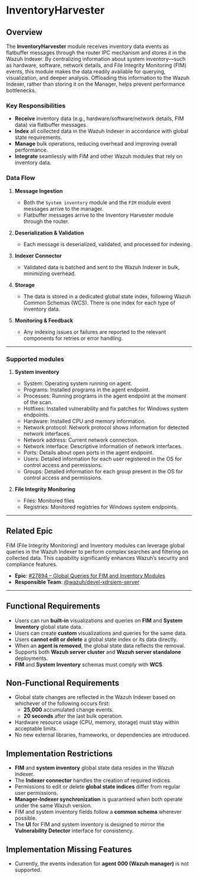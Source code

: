 # InventoryHarvester

## Overview

The **InventoryHarvester** module receives inventory data events as flatbuffer messages through the router IPC mechanism and stores it in the Wazuh Indexer. By centralizing information about system inventory—such as hardware, software, network details, and File Integrity Monitoring (FIM) events, this module makes the data readily available for querying, visualization, and deeper analysis. Offloading this information to the Wazuh Indexer, rather than storing it on the Manager, helps prevent performance bottlenecks.

### Key Responsibilities

- **Receive** inventory data (e.g., hardware/software/network details, FIM data) via flatbuffer messages.
- **Index** all collected data in the Wazuh Indexer in accordance with global state requirements.
- **Manage** bulk operations, reducing overhead and improving overall performance.
- **Integrate** seamlessly with FIM and other Wazuh modules that rely on inventory data.

### Data Flow

1. **Message Ingestion**

   - Both the `System inventory` module and the `FIM` module event messages arrive to the manager.
   - Flatbuffer messages arrive to the Inventory Harvester module through the router.

2. **Deserialization & Validation**

   - Each message is deserialized, validated, and processed for indexing.

3. **Indexer Connector**

   - Validated data is batched and sent to the Wazuh Indexer in bulk, minimizing overhead.

4. **Storage**

   - The data is stored in a dedicated global state index, following Wazuh Common Schemas (WCS). There is one index for each type of inventory data.

5. **Monitoring & Feedback**
   - Any indexing issues or failures are reported to the relevant components for retries or error handling.

---

### Supported modules

1. **System inventory**

   - System: Operating system running on agent.
   - Programs: Installed programs in the agent endpoint.
   - Processes: Running programs in the agent endpoint at the moment of the scan.
   - Hotfixes: Installed vulnerability and fix patches for Windows system endpoints.
   - Hardware: Installed CPU and memory information.
   - Network protocol: Network protocol shows information for detected network interfaces.
   - Network address: Current network connection.
   - Network interface: Descriptive information of network interfaces.
   - Ports: Details about open ports in the agent endpoint.
   - Users: Detailed information for each user registered in the OS for control access and permissions.
   - Groups: Detailed information for each group present in the OS for control access and permissions.

2. **File Integrity Monitoring**

   - Files: Monitored files
   - Registries: Monitored registries for Windows system endpoints.

---

## Related Epic

FIM (File Integrity Monitoring) and Inventory modules can leverage global queries in the Wazuh Indexer to perform complex searches and filtering on collected data. This capability significantly enhances Wazuh’s security and compliance features.

- **Epic**: [#27894 – Global Queries for FIM and Inventory Modules](https://github.com/wazuh/wazuh/issues/27894)
- **Responsible Team**: [@wazuh/devel-xdrsiem-server](https://github.com/orgs/wazuh/teams/devel-xdrsiem-server)

---

## Functional Requirements

- Users can run **built-in** visualizations and queries on **FIM** and **System Inventory** global state data.
- Users can create **custom** visualizations and queries for the same data.
- Users **cannot edit or delete** a global state index or its data directly.
- When an **agent is removed**, the global state data reflects the removal.
- Supports both **Wazuh server cluster** and **Wazuh server standalone** deployments.
- **FIM** and **System Inventory** schemas must comply with **WCS**.

## Non-Functional Requirements

- Global state changes are reflected in the Wazuh Indexer based on whichever of the following occurs first:
  - **25,000** accumulated change events.
  - **20 seconds** after the last bulk operation.
- Hardware resource usage (CPU, memory, storage) must stay within acceptable limits.
- No new external libraries, frameworks, or dependencies are introduced.

## Implementation Restrictions

- **FIM** and **system inventory** global state data resides in the Wazuh Indexer.
- The **Indexer connector** handles the creation of required indices.
- Permissions to edit or delete **global state indices** differ from regular user permissions.
- **Manager-Indexer synchronization** is guaranteed when both operate under the same Wazuh version.
- FIM and system inventory fields follow a **common schema** wherever possible.
- The **UI** for FIM and system inventory is designed to mirror the **Vulnerability Detector** interface for consistency.

## Implementation Missing Features

- Currently, the events indexation for **agent 000 (Wazuh manager)** is not supported.
